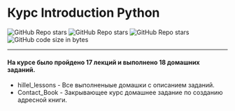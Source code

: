 # Курс Introduction Python
 ![GitHub Repo stars](https://img.shields.io/badge/-hillel-blue?style=plastic) 
 ![GitHub Repo stars](https://img.shields.io/badge/-%20python-yellow?style=plastic&logo=python)
 ![GitHub Repo stars](https://img.shields.io/badge/09.11.2021-31.01.2022-green?style=plastic)
 ![GitHub code size in bytes](https://img.shields.io/github/languages/code-size/Nickhizh/hillel_lessons?style=plastic)
___

#### На курсе было пройдено 17 лекций и выполнено 18 домашних заданий.
* hillel_lessons - Все выполненыые домашки с описанием заданий.
* Contact_Book - Закрывающее курс домашнее задание по созданию адресной книги.
